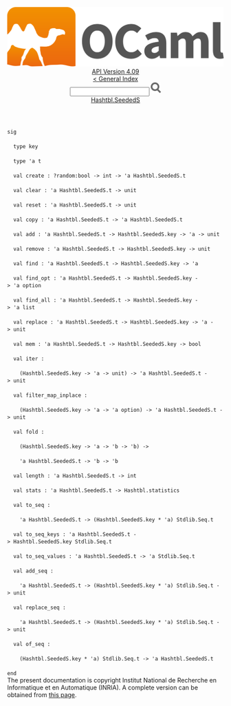 <!-- ((! set title API !)) ((! set documentation !)) ((! set api !)) ((! set nobreadcrumb !)) -->
<div class="api"><header><nav class="toc brand"><a class="brand" href="https://ocaml.org/"><img src="colour-logo-gray.svg" class="svg" alt="OCaml"></a></nav><nav class="toc"><div class="toc_version"><a href="/docs" id="version-select">API Version 4.09</a></div><a href="index.html">&lt; General Index</a><div class="api_search"><input type="text" name="apisearch" id="api_search" oninput="mySearch(false);" onkeypress="this.oninput();" onclick="this.oninput();" onpaste="this.oninput();">
<img src="search_icon.svg" alt="Search" class="svg" onclick="mySearch(false)"></div>
<div id="search_results"></div><div class="toc_title"><a href="Hashtbl.SeededS.html">Hashtbl.SeededS</a></div><ul></ul></nav></header>
<code class="code"><span class="keyword">sig</span><br>
&nbsp;&nbsp;<span class="keyword">type</span>&nbsp;key<br>
&nbsp;&nbsp;<span class="keyword">type</span>&nbsp;<span class="keywordsign">'</span>a&nbsp;t<br>
&nbsp;&nbsp;<span class="keyword">val</span>&nbsp;create&nbsp;:&nbsp;?random:bool&nbsp;<span class="keywordsign">-&gt;</span>&nbsp;int&nbsp;<span class="keywordsign">-&gt;</span>&nbsp;<span class="keywordsign">'</span>a&nbsp;<span class="constructor">Hashtbl</span>.<span class="constructor">SeededS</span>.t<br>
&nbsp;&nbsp;<span class="keyword">val</span>&nbsp;clear&nbsp;:&nbsp;<span class="keywordsign">'</span>a&nbsp;<span class="constructor">Hashtbl</span>.<span class="constructor">SeededS</span>.t&nbsp;<span class="keywordsign">-&gt;</span>&nbsp;unit<br>
&nbsp;&nbsp;<span class="keyword">val</span>&nbsp;reset&nbsp;:&nbsp;<span class="keywordsign">'</span>a&nbsp;<span class="constructor">Hashtbl</span>.<span class="constructor">SeededS</span>.t&nbsp;<span class="keywordsign">-&gt;</span>&nbsp;unit<br>
&nbsp;&nbsp;<span class="keyword">val</span>&nbsp;copy&nbsp;:&nbsp;<span class="keywordsign">'</span>a&nbsp;<span class="constructor">Hashtbl</span>.<span class="constructor">SeededS</span>.t&nbsp;<span class="keywordsign">-&gt;</span>&nbsp;<span class="keywordsign">'</span>a&nbsp;<span class="constructor">Hashtbl</span>.<span class="constructor">SeededS</span>.t<br>
&nbsp;&nbsp;<span class="keyword">val</span>&nbsp;add&nbsp;:&nbsp;<span class="keywordsign">'</span>a&nbsp;<span class="constructor">Hashtbl</span>.<span class="constructor">SeededS</span>.t&nbsp;<span class="keywordsign">-&gt;</span>&nbsp;<span class="constructor">Hashtbl</span>.<span class="constructor">SeededS</span>.key&nbsp;<span class="keywordsign">-&gt;</span>&nbsp;<span class="keywordsign">'</span>a&nbsp;<span class="keywordsign">-&gt;</span>&nbsp;unit<br>
&nbsp;&nbsp;<span class="keyword">val</span>&nbsp;remove&nbsp;:&nbsp;<span class="keywordsign">'</span>a&nbsp;<span class="constructor">Hashtbl</span>.<span class="constructor">SeededS</span>.t&nbsp;<span class="keywordsign">-&gt;</span>&nbsp;<span class="constructor">Hashtbl</span>.<span class="constructor">SeededS</span>.key&nbsp;<span class="keywordsign">-&gt;</span>&nbsp;unit<br>
&nbsp;&nbsp;<span class="keyword">val</span>&nbsp;find&nbsp;:&nbsp;<span class="keywordsign">'</span>a&nbsp;<span class="constructor">Hashtbl</span>.<span class="constructor">SeededS</span>.t&nbsp;<span class="keywordsign">-&gt;</span>&nbsp;<span class="constructor">Hashtbl</span>.<span class="constructor">SeededS</span>.key&nbsp;<span class="keywordsign">-&gt;</span>&nbsp;<span class="keywordsign">'</span>a<br>
&nbsp;&nbsp;<span class="keyword">val</span>&nbsp;find_opt&nbsp;:&nbsp;<span class="keywordsign">'</span>a&nbsp;<span class="constructor">Hashtbl</span>.<span class="constructor">SeededS</span>.t&nbsp;<span class="keywordsign">-&gt;</span>&nbsp;<span class="constructor">Hashtbl</span>.<span class="constructor">SeededS</span>.key&nbsp;<span class="keywordsign">-&gt;</span>&nbsp;<span class="keywordsign">'</span>a&nbsp;option<br>
&nbsp;&nbsp;<span class="keyword">val</span>&nbsp;find_all&nbsp;:&nbsp;<span class="keywordsign">'</span>a&nbsp;<span class="constructor">Hashtbl</span>.<span class="constructor">SeededS</span>.t&nbsp;<span class="keywordsign">-&gt;</span>&nbsp;<span class="constructor">Hashtbl</span>.<span class="constructor">SeededS</span>.key&nbsp;<span class="keywordsign">-&gt;</span>&nbsp;<span class="keywordsign">'</span>a&nbsp;list<br>
&nbsp;&nbsp;<span class="keyword">val</span>&nbsp;replace&nbsp;:&nbsp;<span class="keywordsign">'</span>a&nbsp;<span class="constructor">Hashtbl</span>.<span class="constructor">SeededS</span>.t&nbsp;<span class="keywordsign">-&gt;</span>&nbsp;<span class="constructor">Hashtbl</span>.<span class="constructor">SeededS</span>.key&nbsp;<span class="keywordsign">-&gt;</span>&nbsp;<span class="keywordsign">'</span>a&nbsp;<span class="keywordsign">-&gt;</span>&nbsp;unit<br>
&nbsp;&nbsp;<span class="keyword">val</span>&nbsp;mem&nbsp;:&nbsp;<span class="keywordsign">'</span>a&nbsp;<span class="constructor">Hashtbl</span>.<span class="constructor">SeededS</span>.t&nbsp;<span class="keywordsign">-&gt;</span>&nbsp;<span class="constructor">Hashtbl</span>.<span class="constructor">SeededS</span>.key&nbsp;<span class="keywordsign">-&gt;</span>&nbsp;bool<br>
&nbsp;&nbsp;<span class="keyword">val</span>&nbsp;iter&nbsp;:<br>
&nbsp;&nbsp;&nbsp;&nbsp;(<span class="constructor">Hashtbl</span>.<span class="constructor">SeededS</span>.key&nbsp;<span class="keywordsign">-&gt;</span>&nbsp;<span class="keywordsign">'</span>a&nbsp;<span class="keywordsign">-&gt;</span>&nbsp;unit)&nbsp;<span class="keywordsign">-&gt;</span>&nbsp;<span class="keywordsign">'</span>a&nbsp;<span class="constructor">Hashtbl</span>.<span class="constructor">SeededS</span>.t&nbsp;<span class="keywordsign">-&gt;</span>&nbsp;unit<br>
&nbsp;&nbsp;<span class="keyword">val</span>&nbsp;filter_map_inplace&nbsp;:<br>
&nbsp;&nbsp;&nbsp;&nbsp;(<span class="constructor">Hashtbl</span>.<span class="constructor">SeededS</span>.key&nbsp;<span class="keywordsign">-&gt;</span>&nbsp;<span class="keywordsign">'</span>a&nbsp;<span class="keywordsign">-&gt;</span>&nbsp;<span class="keywordsign">'</span>a&nbsp;option)&nbsp;<span class="keywordsign">-&gt;</span>&nbsp;<span class="keywordsign">'</span>a&nbsp;<span class="constructor">Hashtbl</span>.<span class="constructor">SeededS</span>.t&nbsp;<span class="keywordsign">-&gt;</span>&nbsp;unit<br>
&nbsp;&nbsp;<span class="keyword">val</span>&nbsp;fold&nbsp;:<br>
&nbsp;&nbsp;&nbsp;&nbsp;(<span class="constructor">Hashtbl</span>.<span class="constructor">SeededS</span>.key&nbsp;<span class="keywordsign">-&gt;</span>&nbsp;<span class="keywordsign">'</span>a&nbsp;<span class="keywordsign">-&gt;</span>&nbsp;<span class="keywordsign">'</span>b&nbsp;<span class="keywordsign">-&gt;</span>&nbsp;<span class="keywordsign">'</span>b)&nbsp;<span class="keywordsign">-&gt;</span><br>
&nbsp;&nbsp;&nbsp;&nbsp;<span class="keywordsign">'</span>a&nbsp;<span class="constructor">Hashtbl</span>.<span class="constructor">SeededS</span>.t&nbsp;<span class="keywordsign">-&gt;</span>&nbsp;<span class="keywordsign">'</span>b&nbsp;<span class="keywordsign">-&gt;</span>&nbsp;<span class="keywordsign">'</span>b<br>
&nbsp;&nbsp;<span class="keyword">val</span>&nbsp;length&nbsp;:&nbsp;<span class="keywordsign">'</span>a&nbsp;<span class="constructor">Hashtbl</span>.<span class="constructor">SeededS</span>.t&nbsp;<span class="keywordsign">-&gt;</span>&nbsp;int<br>
&nbsp;&nbsp;<span class="keyword">val</span>&nbsp;stats&nbsp;:&nbsp;<span class="keywordsign">'</span>a&nbsp;<span class="constructor">Hashtbl</span>.<span class="constructor">SeededS</span>.t&nbsp;<span class="keywordsign">-&gt;</span>&nbsp;<span class="constructor">Hashtbl</span>.statistics<br>
&nbsp;&nbsp;<span class="keyword">val</span>&nbsp;to_seq&nbsp;:<br>
&nbsp;&nbsp;&nbsp;&nbsp;<span class="keywordsign">'</span>a&nbsp;<span class="constructor">Hashtbl</span>.<span class="constructor">SeededS</span>.t&nbsp;<span class="keywordsign">-&gt;</span>&nbsp;(<span class="constructor">Hashtbl</span>.<span class="constructor">SeededS</span>.key&nbsp;*&nbsp;<span class="keywordsign">'</span>a)&nbsp;<span class="constructor">Stdlib</span>.<span class="constructor">Seq</span>.t<br>
&nbsp;&nbsp;<span class="keyword">val</span>&nbsp;to_seq_keys&nbsp;:&nbsp;<span class="keywordsign">'</span>a&nbsp;<span class="constructor">Hashtbl</span>.<span class="constructor">SeededS</span>.t&nbsp;<span class="keywordsign">-&gt;</span>&nbsp;<span class="constructor">Hashtbl</span>.<span class="constructor">SeededS</span>.key&nbsp;<span class="constructor">Stdlib</span>.<span class="constructor">Seq</span>.t<br>
&nbsp;&nbsp;<span class="keyword">val</span>&nbsp;to_seq_values&nbsp;:&nbsp;<span class="keywordsign">'</span>a&nbsp;<span class="constructor">Hashtbl</span>.<span class="constructor">SeededS</span>.t&nbsp;<span class="keywordsign">-&gt;</span>&nbsp;<span class="keywordsign">'</span>a&nbsp;<span class="constructor">Stdlib</span>.<span class="constructor">Seq</span>.t<br>
&nbsp;&nbsp;<span class="keyword">val</span>&nbsp;add_seq&nbsp;:<br>
&nbsp;&nbsp;&nbsp;&nbsp;<span class="keywordsign">'</span>a&nbsp;<span class="constructor">Hashtbl</span>.<span class="constructor">SeededS</span>.t&nbsp;<span class="keywordsign">-&gt;</span>&nbsp;(<span class="constructor">Hashtbl</span>.<span class="constructor">SeededS</span>.key&nbsp;*&nbsp;<span class="keywordsign">'</span>a)&nbsp;<span class="constructor">Stdlib</span>.<span class="constructor">Seq</span>.t&nbsp;<span class="keywordsign">-&gt;</span>&nbsp;unit<br>
&nbsp;&nbsp;<span class="keyword">val</span>&nbsp;replace_seq&nbsp;:<br>
&nbsp;&nbsp;&nbsp;&nbsp;<span class="keywordsign">'</span>a&nbsp;<span class="constructor">Hashtbl</span>.<span class="constructor">SeededS</span>.t&nbsp;<span class="keywordsign">-&gt;</span>&nbsp;(<span class="constructor">Hashtbl</span>.<span class="constructor">SeededS</span>.key&nbsp;*&nbsp;<span class="keywordsign">'</span>a)&nbsp;<span class="constructor">Stdlib</span>.<span class="constructor">Seq</span>.t&nbsp;<span class="keywordsign">-&gt;</span>&nbsp;unit<br>
&nbsp;&nbsp;<span class="keyword">val</span>&nbsp;of_seq&nbsp;:<br>
&nbsp;&nbsp;&nbsp;&nbsp;(<span class="constructor">Hashtbl</span>.<span class="constructor">SeededS</span>.key&nbsp;*&nbsp;<span class="keywordsign">'</span>a)&nbsp;<span class="constructor">Stdlib</span>.<span class="constructor">Seq</span>.t&nbsp;<span class="keywordsign">-&gt;</span>&nbsp;<span class="keywordsign">'</span>a&nbsp;<span class="constructor">Hashtbl</span>.<span class="constructor">SeededS</span>.t<br>
<span class="keyword">end</span></code>
<div class="copyright">The present documentation is copyright Institut National de Recherche en Informatique et en Automatique (INRIA). A complete version can be obtained from <a href="http://caml.inria.fr/pub/docs/manual-ocaml/">this page</a>.</div></div>